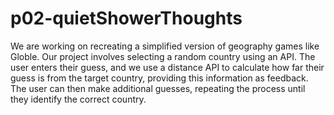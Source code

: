 # p02-quietShowerThoughts
We are working on recreating a simplified version of geography games like Globle. Our project involves selecting a random country using an API. The user enters their guess, and we use a distance API to calculate how far their guess is from the target country, providing this information as feedback. The user can then make additional guesses, repeating the process until they identify the correct country.

